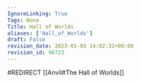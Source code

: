 ```yaml
---
IgnoreLinking: True
Tags: None
Title: Hall of Worlds
aliases: ['Hall_of_Worlds']
draft: False
revision_date: 2023-01-03 14:02:32+00:00
revision_id: 96723
---
```


#REDIRECT [[Anvil#The Hall of Worlds]]